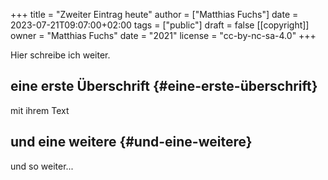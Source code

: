 +++
title = "Zweiter Eintrag heute"
author = ["Matthias Fuchs"]
date = 2023-07-21T09:07:00+02:00
tags = ["public"]
draft = false
[[copyright]]
  owner = "Matthias Fuchs"
  date = "2021"
  license = "cc-by-nc-sa-4.0"
+++

Hier schreibe ich weiter.


## eine erste Überschrift {#eine-erste-überschrift}

mit ihrem Text


## und eine weitere {#und-eine-weitere}

und so weiter...
